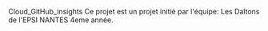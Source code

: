Cloud_GitHub_insights
Ce projet est un projet initié par l'équipe: Les Daltons de l'EPSI NANTES 4eme année.
